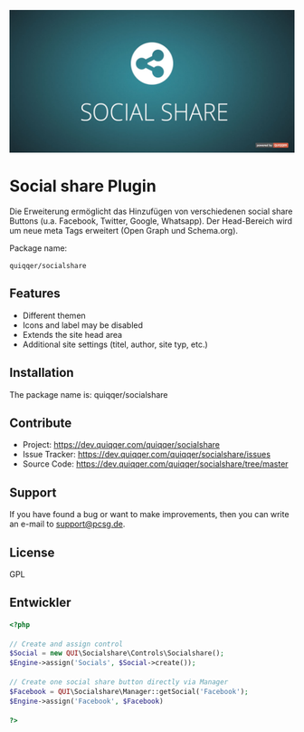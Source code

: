![QUIQQER Social Share](bin/images/Readme.jpg)

Social share Plugin
========
Die Erweiterung ermöglicht das Hinzufügen von verschiedenen social share Buttons (u.a. Facebook, Twitter, Google, Whatsapp).
Der Head-Bereich wird um neue meta Tags erweitert (Open Graph und Schema.org).

Package name:

    quiqqer/socialshare


Features
--------

- Different themen
- Icons and label may be disabled
- Extends the site head area
- Additional site settings (titel, author, site typ, etc.)


Installation
------------

The package name is: quiqqer/socialshare


Contribute
----------

- Project: https://dev.quiqqer.com/quiqqer/socialshare
- Issue Tracker: https://dev.quiqqer.com/quiqqer/socialshare/issues
- Source Code: https://dev.quiqqer.com/quiqqer/socialshare/tree/master


Support
-------

If you have found a bug or want to make improvements,
then you can write an e-mail to support@pcsg.de.

License
-------

GPL

Entwickler
--------
```php
<?php

// Create and assign control
$Social = new QUI\Socialshare\Controls\Socialshare();
$Engine->assign('Socials', $Social->create());

// Create one social share button directly via Manager
$Facebook = QUI\Socialshare\Manager::getSocial('Facebook');
$Engine->assign('Facebook', $Facebook)

?>
```